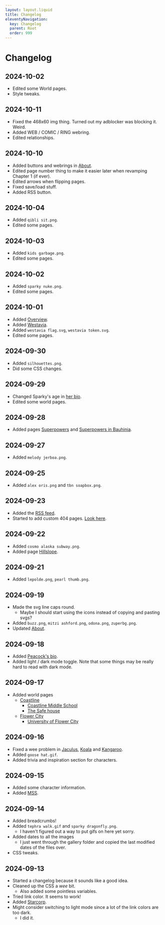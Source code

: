 ```yaml
---
layout: layout.liquid
title: Changelog
eleventyNavigation:
  key: Changelog
  parent: Root
  order: 999
---
```


# Changelog

## 2024-10-02

- Edited some World pages.
- Style tweaks.

## 2024-10-11

- Fixed the 468x60 img thing. Turned out my adblocker was blocking it. Weird.
- Added WEB / COMIC / RING webring.
- Edited relationships.

## 2024-10-10

- Added buttons and webrings in [About](/about/).
- Edited page number thing to make it easier later when revamping Chapter 1 (if ever).
- Edited arrows when flipping pages.
- Fixed save/load stuff.
- Added RSS button.

## 2024-10-04

- Added `qibli sit.png`.
- Edited some pages.

## 2024-10-03

- Added `kids garbage.png`.
- Edited some pages.

## 2024-10-02

- Added `sparky nuke.png`.
- Edited some pages.

## 2024-10-01

- Added [Overview](/world/overview/).
- Added [Westavia](/world/westavia/).
- Added `westavia flag.svg`, `westavia token.svg`.
- Edited some pages.

## 2024-09-30

- Added `silhouettes.png`.
- Did some CSS changes.

## 2024-09-29

- Changed Sparky's age in [her bio](/characters/sparky/biography/).
- Edited some world pages.

## 2024-09-28

- Added pages [Superpowers](/world/superpowers/) and [Superpowers in Bauhinia](/world/bauhinia/superpowers/).

## 2024-09-27

- Added `melody jerboa.png`.

## 2024-09-25

- Added `alex oris.png` and `tbn soapbox.png`.

## 2024-09-23

- Added the [RSS feed](/feed.xml/).
- Started to add custom 404 pages. [Look here](/motherfucker/).

## 2024-09-22

- Added `cosmo alaska subway.png`.
- Added page [Hillslope](/world/bauhinia/coastline/hillslope/).

## 2024-09-21

- Added `lepolde.png`, `pearl thumb.png`.

## 2024-09-19

- Made the svg line caps round.
  - Maybe I should start using the icons instead of copying and pasting svgs?
- Added `buzz.png`, `mitzi ashford.png`, `odona.png`, `zuperbg.png`.
- Updated [About](/about/).

## 2024-09-18

- Added [Peacock's bio](/characters/peacock/biography/).
- Added light / dark mode toggle. Note that some things may be really hard to read with dark mode.

## 2024-09-17

- Added world pages
  - [Coastline](/world/bauhinia/coastline/)
    - [Coastline Middle School](/world/bauhinia/coastline/cms/)
    - [The Safe house](/world/bauhinia/coastline/safe%20house/)
  - [Flower City](/world/bauhinia/flower%20city/)
    - [University of Flower City](/world/bauhinia/flower%20city/ufc/)

## 2024-09-16

- Fixed a wee problem in [Jaculus](/characters/jaculus/), [Koala](/characters/koala/) and [Kangaroo](/characters/kangaroo/).
- Added `goose hat.gif`.
- Added trivia and inspiration section for characters.

## 2024-09-15

- Added some character information.
- Added [MSS](/world/bauhinia/mss/).

## 2024-09-14

- Added breadcrumbs!
- Added `tephra walk.gif` and `sparky dragonfly.png`.
  - I haven't figured out a way to put gifs on here yet sorry.
- Added dates to all the images
  - I just went through the gallery folder and copied the last modified dates of the files over.
- CSS tweaks.

## 2024-09-13

- Started a changelog because it sounds like a good idea.
- Cleaned up the CSS a *wee* bit.
  - Also added some pointless variables.
- Tried link color. It seems to work!
- Added [Starcorp](/world/bauhinia/starcorp/).
- Might consider switching to light mode since a lot of the link colors are too dark.
  - I did it.
